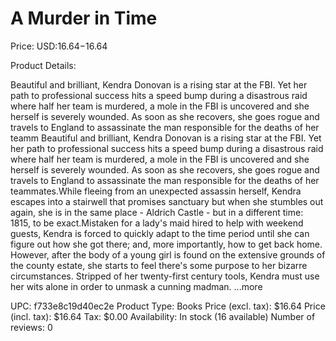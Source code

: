 # A Murder in Time

Price: USD:$16.64-$16.64

Product Details:

Beautiful and brilliant, Kendra Donovan is a rising star at the FBI. Yet her path to professional success hits a speed bump during a disastrous raid where half her team is murdered, a mole in the FBI is uncovered and she herself is severely wounded. As soon as she recovers, she goes rogue and travels to England to assassinate the man responsible for the deaths of her teamm Beautiful and brilliant, Kendra Donovan is a rising star at the FBI. Yet her path to professional success hits a speed bump during a disastrous raid where half her team is murdered, a mole in the FBI is uncovered and she herself is severely wounded. As soon as she recovers, she goes rogue and travels to England to assassinate the man responsible for the deaths of her teammates.While fleeing from an unexpected assassin herself, Kendra escapes into a stairwell that promises sanctuary but when she stumbles out again, she is in the same place - Aldrich Castle - but in a different time: 1815, to be exact.Mistaken for a lady's maid hired to help with weekend guests, Kendra is forced to quickly adapt to the time period until she can figure out how she got there; and, more importantly, how to get back home. However, after the body of a young girl is found on the extensive grounds of the county estate, she starts to feel there's some purpose to her bizarre circumstances. Stripped of her twenty-first century tools, Kendra must use her wits alone in order to unmask a cunning madman. ...more

UPC: f733e8c19d40ec2e
Product Type: Books
Price (excl. tax): $16.64
Price (incl. tax): $16.64
Tax: $0.00
Availability: In stock (16 available)
Number of reviews: 0